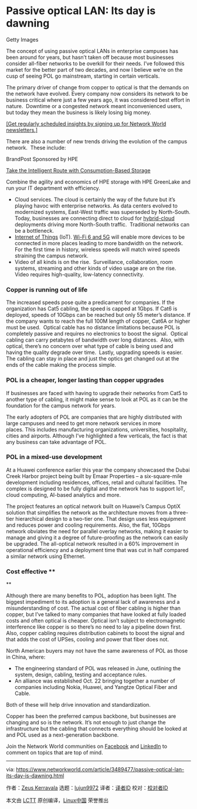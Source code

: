 [#]: collector: (lujun9972)
[#]: translator: ( )
[#]: reviewer: ( )
[#]: publisher: ( )
[#]: url: ( )
[#]: subject: (Passive optical LAN: Its day is dawning)
[#]: via: (https://www.networkworld.com/article/3489477/passive-optical-lan-its-day-is-dawning.html)
[#]: author: (Zeus Kerravala https://www.networkworld.com/author/Zeus-Kerravala/)

Passive optical LAN: Its day is dawning
======

Getty Images

The concept of using passive optical LANs in enterprise campuses has been around for years, but hasn’t taken off because most businesses consider all-fiber networks to be overkill for their needs. I’ve followed this market for the better part of two decades, and now I believe we’re on the cusp of seeing POL go mainstream, starting in certain verticals.

The primary driver of change from copper to optical is that the demands on the network have evolved. Every company now considers its network to be business critical where just a few years ago, it was considered best effort in nature.  Downtime or a congested network meant inconvenienced users, but today they mean the business is likely losing big money.

[[Get regularly scheduled insights by signing up for Network World newsletters.]][1]

There are also a number of new trends driving the evolution of the campus network.  These include:

[][2]

BrandPost Sponsored by HPE

[Take the Intelligent Route with Consumption-Based Storage][2]

Combine the agility and economics of HPE storage with HPE GreenLake and run your IT department with efficiency.

  * Cloud services. The cloud is certainly the way of the future but it’s playing havoc with enterprise networks. As data centers evolved to modernized systems, East-West traffic was superseded by North-South. Today, businesses are connecting direct to cloud for [hybrid-cloud][3] deployments driving more North-South traffic.  Traditional networks can be a bottleneck. 
  * [Internet of Things][4] (IoT). [Wi-Fi 6 and 5G][5] will enable more devices to be connected in more places leading to more bandwidth on the network. For the first time in history, wireless speeds will match wired speeds straining the campus network.
  * Video of all kinds is on the rise.  Surveillance, collaboration, room systems, streaming and other kinds of video usage are on the rise.  Video requires high-quality, low-latency connectivity.



### Copper is running out of life

The increased speeds pose quite a predicament for companies. If the organization has Cat5 cabling, the speed is capped at 1Gbps. If Cat6 is deployed, speeds of 10Gbps can be reached but only 55 meter’s distance. If the company wants to reach the full 100M length of copper, Cat6A or higher must be used.  Optical cable has no distance limitations because POL is completely passive and requires no electronics to boost the signal.  Optical cabling can carry petabytes of bandwidth over long distances.  Also, with optical, there’s no concern over what type of cable is being used and having the quality degrade over time.  Lastly, upgrading speeds is easier.  The cabling can stay in place and just the optics get changed out at the ends of the cable making the process simple.

### POL is a cheaper, longer lasting than copper upgrades

If businesses are faced with having to upgrade their networks from Cat5 to another type of cabling, it might make sense to look at POL as it can be the foundation for the campus network for years.

The early adopters of POL are companies that are highly distributed with large campuses and need to get more network services in more places. This includes manufacturing organizations, universities, hospitality, cities and airports. Although I’ve highlighted a few verticals, the fact is that any business can take advantage of POL.

### POL in a mixed-use development

At a Huawei conference earlier this year the company showcased the Dubai Creek Harbor project being built by Emaar Properties – a six-square-mile development including residences, offices, retail and cultural facilities. The complex is designed to be fully digital and the network has to support IoT, cloud computing, AI-based analytics and more.

The project features an optical network built on Huawei’s Campus OptiX solution that simplifies the network as the architecture moves from a three-tier hierarchical design to a two-tier one. That design uses less equipment and reduces power and cooling requirements. Also, the flat, 10Gbps network obviates the need for parallel overlay networks, making it easier to manage and giving it a degree of future-proofing as the network can easily be upgraded. The all-optical network resulted in a 60% improvement in operational efficiency and a deployment time that was cut in half compared a similar network using Ethernet.

### Cost effective **

**

Although there are many benefits to POL, adoption has been light. The biggest impediment to its adoption is a general lack of awareness and a misunderstanding of cost. The actual cost of fiber cabling is higher than copper, but I’ve talked to many companies that have looked at fully loaded costs and often optical is cheaper. Optical isn’t subject to electromagnetic interference like copper is so there’s no need to lay a pipeline down first. Also, copper cabling requires distribution cabinets to boost the signal and that adds the cost of UPSes, cooling and power that fiber does not.

North American buyers may not have the same awareness of POL as those in China, where:

  * The engineering standard of POL was released in June, outlining the system, design, cabling, testing and acceptance rules.
  * An alliance was established Oct. 22 bringing together a number of companies including Nokia, Huawei, and Yangtze Optical Fiber and Cable.



Both of these will help drive innovation and standardization.

Copper has been the preferred campus backbone, but businesses are changing and so is the network. It’s not enough to just change the infrastructure but the cabling that connects everything should be looked at and POL used as a next-generation backbone.

Join the Network World communities on [Facebook][6] and [LinkedIn][7] to comment on topics that are top of mind.

--------------------------------------------------------------------------------

via: https://www.networkworld.com/article/3489477/passive-optical-lan-its-day-is-dawning.html

作者：[Zeus Kerravala][a]
选题：[lujun9972][b]
译者：[译者ID](https://github.com/译者ID)
校对：[校对者ID](https://github.com/校对者ID)

本文由 [LCTT](https://github.com/LCTT/TranslateProject) 原创编译，[Linux中国](https://linux.cn/) 荣誉推出

[a]: https://www.networkworld.com/author/Zeus-Kerravala/
[b]: https://github.com/lujun9972
[1]: https://www.networkworld.com/newsletters/signup.html
[2]: https://www.networkworld.com/article/3440100/take-the-intelligent-route-with-consumption-based-storage.html?utm_source=IDG&utm_medium=promotions&utm_campaign=HPE20773&utm_content=sidebar ( Take the Intelligent Route with Consumption-Based Storage)
[3]: https://www.networkworld.com/article/3268448/what-is-hybrid-cloud-really-and-whats-the-best-strategy.html
[4]: https://www.networkworld.com/article/3207535/what-is-iot-how-the-internet-of-things-works.html
[5]: https://www.networkworld.com/article/3402316/when-to-use-5g-when-to-use-wi-fi-6.html
[6]: https://www.facebook.com/NetworkWorld/
[7]: https://www.linkedin.com/company/network-world

